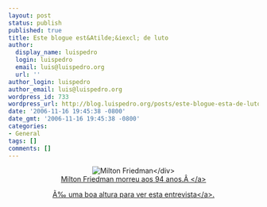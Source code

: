 ```yaml
---
layout: post
status: publish
published: true
title: Este blogue est&Atilde;&iexcl; de luto
author:
  display_name: luispedro
  login: luispedro
  email: luis@luispedro.org
  url: ''
author_login: luispedro
author_email: luis@luispedro.org
wordpress_id: 733
wordpress_url: http://blog.luispedro.org/posts/este-blogue-esta-de-luto
date: '2006-11-16 19:45:38 -0800'
date_gmt: '2006-11-16 19:45:38 -0800'
categories:
- General
tags: []
comments: []
---
```

<div style="text-align: center"><img alt="Milton Friedman" title="Milton Friedman" src="http:&#47;&#47;graphics10.nytimes.com&#47;images&#47;2006&#47;11&#47;16&#47;obituaries&#47;16fried.l.jpg" &#47;><&#47;div><br />
<a href="http:&#47;&#47;www.nytimes.com&#47;2006&#47;11&#47;16&#47;business&#47;17friedmancnd.html?hp&ex=1163739600&en=b22d188423a336e8&ei=5094&partner=homepage">Milton Friedman morreu aos 94 anos.&Acirc;&nbsp;<&#47;a></p>
<p>&Atilde;&permil; uma boa altura para ver <a href="http:&#47;&#47;video.google.com&#47;videoplay?docid=6813529239937418232&q=milton+friedman">esta entrevista<&#47;a>.</p>
